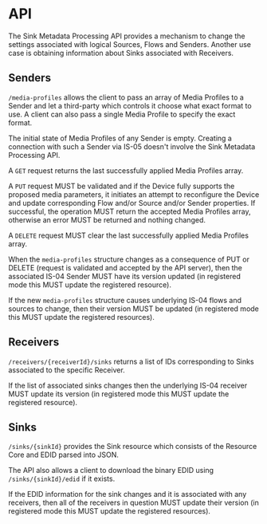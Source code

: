# API

The Sink Metadata Processing API provides a mechanism to change the settings associated with logical Sources, Flows and Senders. Another use case is obtaining information about Sinks associated with Receivers.

## Senders

`/media-profiles` allows the client to pass an array of Media Profiles to a Sender and let a third-party which controls it choose what exact format to use. A client can also pass a single Media Profile to specify the exact format.

The initial state of Media Profiles of any Sender is empty. Creating a connection with such a Sender via IS-05 doesn't involve the Sink Metadata Processing API.

A `GET` request returns the last successfully applied Media Profiles array.

A `PUT` request MUST be validated and if the Device fully supports the proposed media parameters, it initiates an attempt to reconfigure the Device and update corresponding Flow and/or Source and/or Sender properties. If successful, the operation MUST return the accepted Media Profiles array, otherwise an error MUST be returned and nothing changed.

A `DELETE` request MUST clear the last successfully applied Media Profiles array.

When the `media-profiles` structure changes as a consequence of PUT or DELETE (request is validated and accepted by the API server), then the associated IS-04 Sender MUST have its version updated (in registered mode this MUST update the registered resource).

If the new `media-profiles` structure causes underlying IS-04 flows and sources to change, then their version MUST be updated (in registered mode this MUST update the registered resources).

## Receivers

`/receivers/{receiverId}/sinks` returns a list of IDs corresponding to Sinks associated to the specific Receiver.

If the list of associated sinks changes then the underlying IS-04 receiver MUST update its version (in registered mode this MUST update the registered resource).

## Sinks

`/sinks/{sinkId}` provides the Sink resource which consists of the Resource Core and EDID parsed into JSON.

The API also allows a client to download the binary EDID using `/sinks/{sinkId}/edid` if it exists.

If the EDID information for the sink changes and it is associated with any receivers, then all of the receivers in question MUST update their version (in registered mode this MUST update the registered resources).
